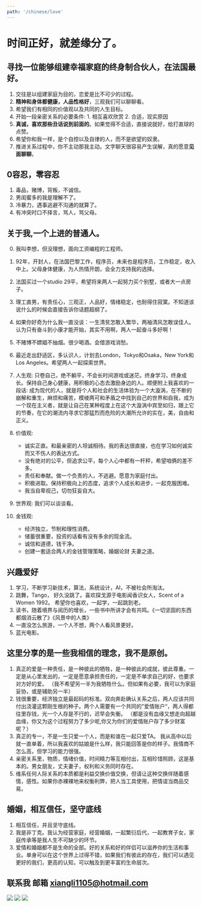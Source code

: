 ```yaml
---
path: '/chinese/love'
---
```


# 时间正好，就差缘分了。

## 寻找一位能够组建幸福家庭的终身制合伙人，在法国最好。
1. 交往是以组建家庭为目的，恋爱是比不可少的过程。
2. **精神和身体都健康，人品性格好**，三观我们可以聊聊看。
3. 希望我们有相同的价值观以及共同的人生目标。
4. 开始一段亲密关系的必要条件: 1. 相互喜欢欣赏 2. 合适，现实原因
5. **真诚，喜欢那些丑话说到前面的**。如果觉得不合适，直接说就好，给打直球的点赞。
6. 希望你和我一样，是个自控以及自律的人，而不是欲望的奴隶。
7. 推进关系过程中，你不主动那我主动。文字聊天很容易产生误解，真的愿意**见面聊聊**。

## 0容忍，零容忍
1. 毒品，赌博，背叛，不诚信。
2. 男闺蜜多的我是理解不了。
3. 冷暴力，遇事逃避不沟通的就算了。
4. 有冲突时口不择言，骂人，骂父母。

## 关于我,一个上进的普通人。

0. 我叫李想，但没理想，面向工资编程的工程师。
1. 92年，开封人，在法国巴黎工作，程序员，未来也是程序员，工作稳定，收入中上。父母身体健康，为人热情开朗，会全力支持我的选择。
2. 法国买过一个studio 29平，希望将来两人一起努力买个别墅，或者大一点房子。
3. 理工直男，有责任心，三观正，人品好，情绪稳定，也耐得住寂寞。不知道该说什么的时候会直接告诉你话题超纲了。
4. 如果你好奇为什么我一直没谈：一生清贫怎敢入繁华，两袖清风怎敢误佳人。认为只有奋斗到小康才能开始，其实不用啊，两人一起奋斗多好啊！
5. 不赌博不嫖娼不抽烟。很少喝酒。会借游戏消愁。
6. 最近走出舒适区，多认识人，计划去London，Tokyo和Osaka，New York和Los Angeles。希望两人一起探索世界。

7. 人生观: 只卷自己，绝不躺平，不会长时间游戏或迷茫。终身学习，终身成长。保持自己身心健康，用积极的心态去激励身边的人。顺便附上我喜欢的一段话: 成为现代的人，就是将个人和社会的生活体验为一个大漩涡，在不断的崩解和重生，麻烦和痛苦，模棱两可和矛盾之中找到自己的世界和自我，成为一个现在主义者，就是让自己在某种程度上在这个大漩涡中宾至如归，跟上它的节奏，在它的潮流内寻求它那猛烈而危险的大潮所允许的实在，美，自由和正义。
8. 价值观: 
    - 诚实正直。和最亲密的人坦诚相待。我的表达很直接，也在学习如何诚实而又不伤人的表达方式。
    - 没有绝对的公平，但追求公平，每个人心中都有一杆秤，希望咱俩的差不多。
    - 责任和奉献。做一个负责的人，不逃避。愿意为家庭付出。
    - 积极进取。保持积极向上的态度，追求个人成长和进步，一起克服困难。
    - 我当自卑视己，切勿狂妄自大。
9. 世界观: 我们可以谈谈看。
10. 金钱观: 
    - 经济独立，节制和理性消费。
    - 储蓄很重要，投资的话看有没有多余的现金流。
    - 诚信和道德，钱干净。
    - 创建一套适合两人的金钱管理策略，婚姻论财 夫妻之道。

## 兴趣爱好

1. 学习，不断学习新技术，算法，系统设计，AI，不被社会所淘汰。
2. 跳舞，Tango， 好久没跳了。喜欢探戈源于电影闻香识女人，Scent of a Women 1992。 希望你也喜欢，一起学，一起跳到老。
3. 读书，随着境界与阅历的增长，一些书中所讲才会有共鸣。《一切坚固的东西都烟消云散了》《风景中的人类》
4. 一直没怎么旅游，一个人不想，两个人看风景更好。
5. 蓝光电影。

## 这里分享的是一些我相信的理念，我不是原创。

1. 真正的爱是一种责任，是一种彼此的牺牲，是一种彼此的成就，彼此尊重。一定是从心里发出的，一定是愿意承担责任的，一定是不单求自己的好，也要求对方好的爱。
（我不希望另一半为我牺牲什么。但如果有必要，我可以为家庭妥协，或是辅助另一半）
2. 钱很重要，经济独立是最起码的标准。双向奔赴确认关系之后，两人应该共同付出浇灌这颗刚生根的种子。两个人需要有一个共同的”爱情账户“，两人得都往里存钱，光一个人存是不行的，迟早会失衡。
（都是没有血缘又想走向超越血缘，你又为这个过程努力了多少呢,你又为你们的爱情账户存了多少财富呢？）
3. 真正的专一，不是一生只爱一个人，而是和谁在一起只爱TA。 我从高中以后就一直单着，所以我喜欢的姑娘是什么样，我只能回答是你的样子。我情商不怎么高，但学习的能力很强。
4. 亲密关系里，物质，情绪价值，时间精力等互相付出，互相珍惜照顾，这是基本的。男女朋友，丈夫妻子，权利和义务同时存在。
5. 维系任何人际关系的本质都是利益交换价值交换，但请让这种交换伴随着感情，感性。如果你赤裸裸地来权衡利弊，把人当工具使用，把情谊当商品交易。

## 婚姻，相互信任，坚守底线

1. 相互信任，并且坚守底线。
2. 我是非丁克。我认为经营家庭，经营婚姻，一起繁衍后代，一起教育子女，家庭传承等是我人生不可缺少的环节。
3. 爱情和婚姻都不是生命的全部。好的关系和好的伴侣可以滋养你的生活和事业。单身可以在这个世界上过得不错，如果我们有彼此的存在，我们可以遇见更好的我们，更高的认知，可以触及到更丰富的生命层次。

## 联系我 邮箱 xiangli1105@hotmail.com

![](../markdown-img/1.jpg)
![](../markdown-img/2.jpg)
![](../markdown-img/3.jpg)